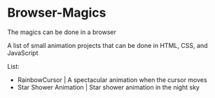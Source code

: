 # Browser-Magics
The magics can be done in a browser

A list of small animation projects that can be done in HTML, CSS, and JavaScript

List:
- RainbowCursor | A spectacular animation when the cursor moves
- Star Shower Animation | Star shower animation in the night sky
